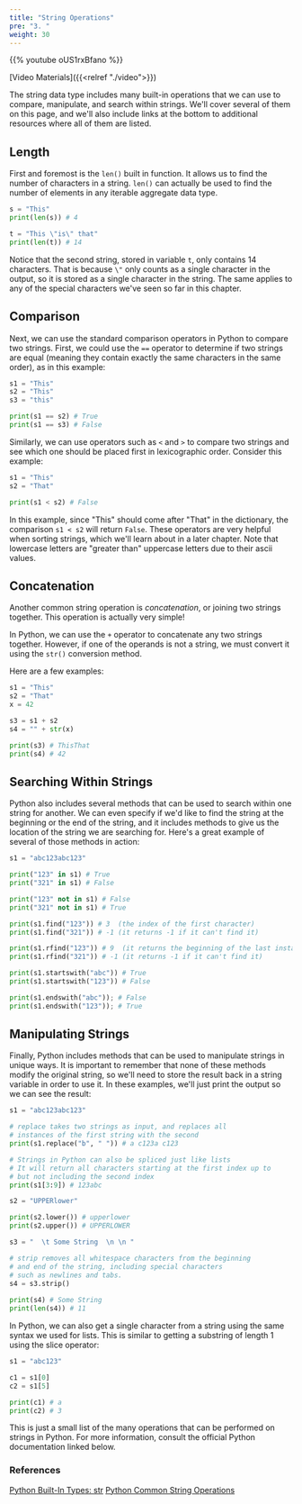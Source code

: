 ```yaml
---
title: "String Operations"
pre: "3. "
weight: 30
---
```



{{% youtube oUS1rxBfano %}}

[Video Materials]({{<relref "./video">}})

The string data type includes many built-in operations that we can use to compare, manipulate, and search within strings. We'll cover several of them on this page, and we'll also include links at the bottom to additional resources where all of them are listed.

## Length

First and foremost is the `len()` built in function. It allows us to find the number of characters in a string. `len()` can actually be used to find the number of elements in any iterable aggregate data type.

```python
s = "This"
print(len(s)) # 4

t = "This \"is\" that"
print(len(t)) # 14
```

Notice that the second string, stored in variable `t`, only contains 14 characters. That is because `\"` only counts as a single character in the output, so it is stored as a single character in the string. The same applies to any of the special characters we've seen so far in this chapter.

## Comparison

Next, we can use the standard comparison operators in Python to compare two strings. First, we could use the `==` operator to determine if two strings are equal (meaning they contain exactly the same characters in the same order), as in this example:

```python
s1 = "This"
s2 = "This"
s3 = "this"

print(s1 == s2) # True
print(s1 == s3) # False
```

Similarly, we can use operators such as `<` and `>` to compare two strings and see which one should be placed first in lexicographic order. Consider this example:

```python
s1 = "This"
s2 = "That"

print(s1 < s2) # False
```

In this example, since "This" should come after "That" in the dictionary, the comparison `s1 < s2` will return `False`. These operators are very helpful when sorting strings, which we'll learn about in a later chapter.  Note that lowercase letters are "greater than" uppercase letters due to their ascii values.

## Concatenation

Another common string operation is _concatenation_, or joining two strings together. This operation is actually very simple!

In Python, we can use the `+` operator to concatenate any two strings together. However, if one of the operands is not a string, we must convert it using the `str()` conversion method. 

Here are a few examples:

```python
s1 = "This"
s2 = "That"
x = 42

s3 = s1 + s2
s4 = "" + str(x)

print(s3) # ThisThat
print(s4) # 42
```

## Searching Within Strings

Python also includes several methods that can be used to search within one string for another. We can even specify if we'd like to find the string at the beginning or the end of the string, and it includes methods to give us the location of the string we are searching for. Here's a great example of several of those methods in action:

```python
s1 = "abc123abc123"

print("123" in s1) # True
print("321" in s1) # False

print("123" not in s1) # False
print("321" not in s1) # True

print(s1.find("123")) # 3  (the index of the first character)
print(s1.find("321")) # -1 (it returns -1 if it can't find it)

print(s1.rfind("123")) # 9  (it returns the beginning of the last instance)
print(s1.rfind("321")) # -1 (it returns -1 if it can't find it)

print(s1.startswith("abc")) # True
print(s1.startswith("123")) # False

print(s1.endswith("abc")); # False
print(s1.endswith("123")); # True
```

## Manipulating Strings

Finally, Python includes methods that can be used to manipulate strings in unique ways. It is important to remember that none of these methods modify the original string, so we'll need to store the result back in a string variable in order to use it. In these examples, we'll just print the output so we can see the result:

```python
s1 = "abc123abc123"

# replace takes two strings as input, and replaces all 
# instances of the first string with the second
print(s1.replace("b", " ")) # a c123a c123

# Strings in Python can also be spliced just like lists
# It will return all characters starting at the first index up to
# but not including the second index
print(s1[3:9]) # 123abc

s2 = "UPPERlower"

print(s2.lower()) # upperlower
print(s2.upper()) # UPPERLOWER

s3 = "  \t Some String  \n \n "

# strip removes all whitespace characters from the beginning
# and end of the string, including special characters
# such as newlines and tabs. 
s4 = s3.strip()
    
print(s4) # Some String
print(len(s4)) # 11
```

In Python, we can also get a single character from a string using the same syntax we used for lists. This is similar to getting a substring of length 1 using the slice operator:

```python
s1 = "abc123"

c1 = s1[0]
c2 = s1[5]

print(c1) # a
print(c2) # 3
```

This is just a small list of the many operations that can be performed on strings in Python. For more information, consult the official Python documentation linked below.

### References

[Python Built-In Types: str](https://docs.python.org/3/library/stdtypes.html#text-sequence-type-str)
[Python Common String Operations](https://docs.python.org/3/library/string.html)